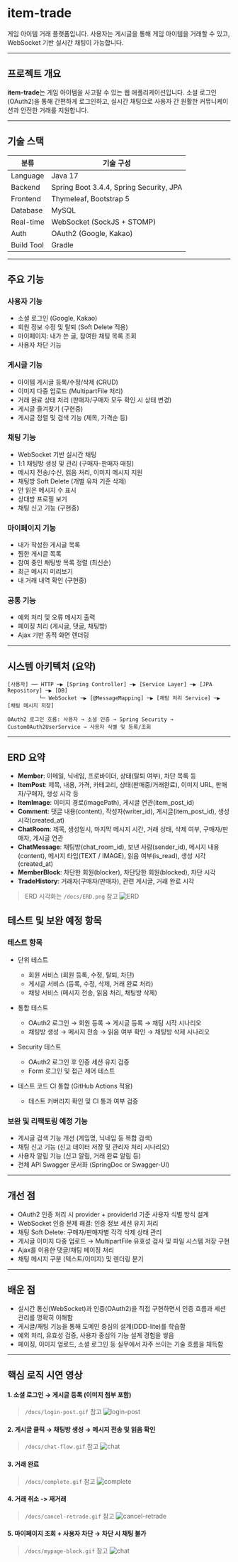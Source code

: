 # item-trade

게임 아이템 거래 플랫폼입니다.
사용자는 게시글을 통해 게임 아이템을 거래할 수 있고, WebSocket 기반 실시간 채팅이 가능합니다.

---

## 프로젝트 개요

**item-trade**는 게임 아이템을 사고팔 수 있는 웹 애플리케이션입니다.
소셜 로그인(OAuth2)을 통해 간편하게 로그인하고, 실시간 채팅으로 사용자 간 원활한 커뮤니케이션과 안전한 거래를 지원합니다.

---

## 기술 스택

| 분류         | 기술 구성                                   |
| ---------- | --------------------------------------- |
| Language   | Java 17                                 |
| Backend    | Spring Boot 3.4.4, Spring Security, JPA |
| Frontend   | Thymeleaf, Bootstrap 5                  |
| Database   | MySQL                                   |
| Real-time  | WebSocket (SockJS + STOMP)              |
| Auth       | OAuth2 (Google, Kakao)                  |
| Build Tool | Gradle                                  |

---

## 주요 기능

### 사용자 기능

* 소셜 로그인 (Google, Kakao)
* 회원 정보 수정 및 탈퇴 (Soft Delete 적용)
* 마이페이지: 내가 쓴 글, 참여한 채팅 목록 조회
* 사용자 차단 기능

### 게시글 기능

* 아이템 게시글 등록/수정/삭제 (CRUD)
* 이미지 다중 업로드 (MultipartFile 처리)
* 거래 완료 상태 처리 (판매자/구매자 모두 확인 시 상태 변경)
* 게시글 즐겨찾기 (구현중)
* 게시글 정렬 및 검색 기능 (제목, 가격순 등)

### 채팅 기능

* WebSocket 기반 실시간 채팅
* 1:1 채팅방 생성 및 관리 (구매자-판매자 매칭)
* 메시지 전송/수신, 읽음 처리, 이미지 메시지 지원
* 채팅방 Soft Delete (개별 유저 기준 삭제)
* 안 읽은 메시지 수 표시
* 상대방 프로필 보기
* 채팅 신고 기능 (구현중)

### 마이페이지 기능

* 내가 작성한 게시글 목록
* 찜한 게시글 목록
* 참여 중인 채팅방 목록 정렬 (최신순)
* 최근 메시지 미리보기
* 내 거래 내역 확인 (구현중)

### 공통 기능

* 예외 처리 및 오류 메시지 출력
* 페이징 처리 (게시글, 댓글, 채팅방)
* Ajax 기반 동적 화면 렌더링

---

## 시스템 아키텍처 (요약)

```
[사용자] ── HTTP ─▶ [Spring Controller] ─▶ [Service Layer] ─▶ [JPA Repository] ─▶ [DB]
          └─ WebSocket ─▶ [@MessageMapping] ─▶ [채팅 처리 Service] ─▶ [채팅 메시지 저장]

OAuth2 로그인 흐름: 사용자 → 소셜 인증 → Spring Security → CustomOAuth2UserService → 사용자 식별 및 등록/조회
```

---

## ERD 요약

* **Member**: 이메일, 닉네임, 프로바이더, 상태(탈퇴 여부), 차단 목록 등
* **ItemPost**: 제목, 내용, 가격, 카테고리, 상태(판매중/거래완료), 이미지 URL, 판매자/구매자, 생성 시각 등
* **ItemImage**: 이미지 경로(imagePath), 게시글 연관(item_post_id)
* **Comment**: 댓글 내용(content), 작성자(writer_id), 게시글(item_post_id), 생성 시각(created_at)
* **ChatRoom**: 제목, 생성일시, 마지막 메시지 시간, 거래 상태, 삭제 여부, 구매자/판매자, 게시글 연관
* **ChatMessage**: 채팅방(chat_room_id), 보낸 사람(sender_id), 메시지 내용(content), 메시지 타입(TEXT / IMAGE), 읽음 여부(is_read), 생성 시각(created_at)
* **MemberBlock**: 차단한 회원(blocker), 차단당한 회원(blocked), 차단 시각
* **TradeHistory**: 거래자(구매자/판매자), 관련 게시글, 거래 완료 시각

> ERD 시각화는 `/docs/ERD.png` 참고
 ![ERD](./docs/ERD.png)



## 테스트 및 보완 예정 항목

### 테스트 항목

* 단위 테스트

    * 회원 서비스 (회원 등록, 수정, 탈퇴, 차단)
    * 게시글 서비스 (등록, 수정, 삭제, 거래 완료 처리)
    * 채팅 서비스 (메시지 전송, 읽음 처리, 채팅방 삭제)
* 통합 테스트

    * OAuth2 로그인 → 회원 등록 → 게시글 등록 → 채팅 시작 시나리오
    * 채팅방 생성 → 메시지 전송 → 읽음 여부 확인 → 채팅방 삭제 시나리오
* Security 테스트

    * OAuth2 로그인 후 인증 세션 유지 검증
    * Form 로그인 및 접근 제어 테스트
* 테스트 코드 CI 통합 (GitHub Actions 적용)

    * 테스트 커버리지 확인 및 CI 통과 여부 검증

### 보완 및 리팩토링 예정 기능

* 게시글 검색 기능 개선 (게임명, 닉네임 등 복합 검색)
* 채팅 신고 기능 (신고 데이터 저장 및 관리자 처리 시나리오)
* 사용자 알림 기능 (신고 알림, 거래 완료 알림 등)
* 전체 API Swagger 문서화 (SpringDoc or Swagger-UI)

---

## 개선 점

* OAuth2 인증 처리 시 provider + providerId 기준 사용자 식별 방식 설계
* WebSocket 인증 문제 해결: 인증 정보 세션 유지 처리
* 채팅 Soft Delete: 구매자/판매자별 각각 삭제 상태 관리
* 게시글 이미지 다중 업로드 → MultipartFile 유효성 검사 및 파일 시스템 저장 구현
* Ajax를 이용한 댓글/채팅 페이징 처리
* 채팅 메시지 구분 (텍스트/이미지) 및 렌더링 분기

---

## 배운 점

* 실시간 통신(WebSocket)과 인증(OAuth2)을 직접 구현하면서 인증 흐름과 세션 관리를 명확히 이해함
* 게시글/채팅 기능을 통해 도메인 중심의 설계(DDD-lite)를 학습함
* 예외 처리, 유효성 검증, 사용자 중심의 기능 설계 경험을 쌓음
* 페이징, 이미지 업로드, 소셜 로그인 등 실무에서 자주 쓰이는 기술 흐름을 체득함

---

## 핵심 로직 시연 영상

#### 1. 소셜 로그인 → 게시글 등록 (이미지 첨부 포함)
> `/docs/login-post.gif` 참고
 ![login-post](./docs/login-post.gif)

#### 2. 게시글 클릭 → 채팅방 생성 → 메시지 전송 및 읽음 확인
> `/docs/chat-flow.gif` 참고 
 ![chat](./docs/chat-flow.gif)

#### 3. 거래 완료
> `/docs/complete.gif` 참고
![complete](./docs/complete.gif)

#### 4. 거래 취소 -> 재거래
> `/docs/cancel-retrade.gif` 참고
![cancel-retrade](./docs/cancel-retrade.gif)

#### 5. 마이페이지 조회 + 사용자 차단 → 차단 시 채팅 불가
> `/docs/mypage-block.gif` 참고
 ![chat](./docs/mypage-block.gif)